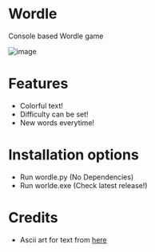 # Wordle

Console based Wordle game

![image](https://github.com/user-attachments/assets/a9e850af-6b64-4017-a4ed-c5a25cb4a3d7)

# Features
 - Colorful text!
 - Difficulty can be set!
 - New words everytime!

# Installation options
 - Run wordle.py (No Dependencies)
 - Run worlde.exe (Check latest release!)

# Credits
 - Ascii art for text from [here](https://patorjk.com/software/taag/#p=display&f=Big&t=A)
